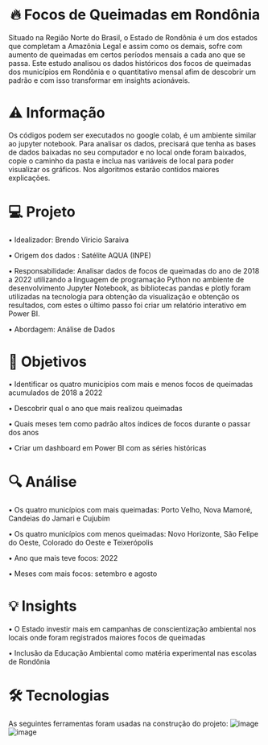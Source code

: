 <h1 align="center">🔥 Focos de Queimadas em Rondônia</h1>
Situado na Região Norte do Brasil, o Estado de Rondônia é um dos estados que completam a Amazônia Legal e assim como os demais, sofre com aumento de queimadas em certos períodos mensais a cada ano que se passa. Este estudo analisou os dados históricos dos focos de queimadas dos municípios em Rondônia e o quantitativo mensal afim de descobrir um padrão e com isso transformar em insights acionáveis.

<h1 align="left">⚠️ Informação</h1>
<p align="left">Os códigos podem ser executados no google colab, é um ambiente similar ao jupyter notebook. Para analisar os dados, precisará que tenha as bases de dados baixadas no seu computador e no local onde foram baixados, copie o caminho da pasta e inclua nas variáveis de local para poder visualizar os gráficos. Nos algoritmos estarão contidos maiores explicações.</p>

<h1 align="left">💻 Projeto</h1>
<p align="left">• Idealizador: Brendo Viricio Saraiva</p>
<p align="left">• Origem dos dados : Satélite AQUA (INPE)</p>
<p align="left">• Responsabilidade: Analisar dados de focos de queimadas do ano de 2018 a 2022 utilizando a linguagem de programação Python no ambiente de desenvolvimento Jupyter Notebook, as bibliotecas pandas e plotly foram utilizadas na tecnologia para obtenção da visualização e obtenção os resultados, com estes o último passo foi criar um relatório interativo em Power BI.</p>
<p align="left">• Abordagem: Análise de Dados</p>

<h1 align="left">🎯 Objetivos</h1>
<p align="left">• Identificar os quatro municípios com mais e menos focos de queimadas acumulados de 2018 a 2022</p>
<p align="left">• Descobrir qual o ano que mais realizou queimadas</p>
<p align="left">• Quais meses tem como padrão altos índices de focos durante o passar dos anos</p>
<p align="left">• Criar um dashboard em Power BI com as séries históricas</p>

<h1 align="left">🔍 Análise</h1>
<p align="left">• Os quatro municípios com mais queimadas: Porto Velho, Nova Mamoré, Candeias do Jamari e Cujubim</p>
<p align="left">• Os quatro municípios com menos queimadas: Novo Horizonte, São Felipe do Oeste, Colorado do Oeste e Teixerópolis</p>
<p align="left">• Ano que mais teve focos: 2022</p>
<p align="left">• Meses com mais focos: setembro e agosto</p>

<h1 align="left">💡 Insights</h1>
<p align="left">• O Estado investir mais em campanhas de conscientização ambiental nos locais onde foram registrados maiores focos de queimadas</p>
<p align="left">• Inclusão da Educação Ambiental como matéria experimental nas escolas de Rondônia</p>


<h1 align="left">🛠 Tecnologias</h1>

As seguintes ferramentas foram usadas na construção do projeto:
![image](https://github.com/Odnerb/Focos-de-Queimadas-em-Rondonia/assets/70730555/0a82e87d-5a55-4854-bf30-17cfa4b0c21f)
![image](https://github.com/Odnerb/Focos-de-Queimadas-em-Rondonia/assets/70730555/e74dcd5f-55f9-43c1-a27a-0fb14d9ab869)


